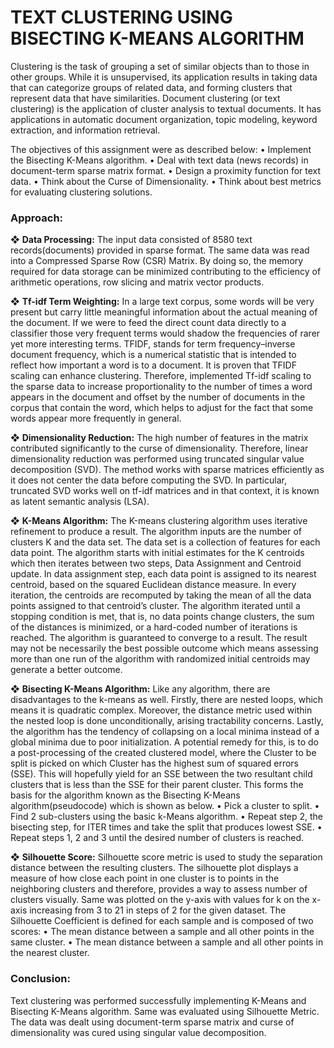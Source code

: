 # TEXT CLUSTERING USING BISECTING K-MEANS ALGORITHM

Clustering is the task of grouping a set of similar objects than to those in other groups. While it is unsupervised, its application results in taking data that can categorize groups of related data, and forming clusters that represent data that have similarities.
Document clustering (or text clustering) is the application of cluster analysis to textual documents. It has applications in automatic document organization, topic modeling, keyword extraction, and information retrieval.

The objectives of this assignment were as described below:
• Implement the Bisecting K-Means algorithm.
• Deal with text data (news records) in document-term sparse matrix format.
• Design a proximity function for text data.
• Think about the Curse of Dimensionality.
• Think about best metrics for evaluating clustering solutions.

### Approach:

❖ **Data Processing:** The input data consisted of 8580 text records(documents) provided in sparse format. The same data was read into a Compressed Sparse Row (CSR) Matrix. By doing so, the memory required for data storage can be minimized contributing to the efficiency of arithmetic operations, row slicing and matrix vector products.

❖ **Tf-idf Term Weighting:** In a large text corpus, some words will be very present but carry little meaningful information about the actual meaning of the document. If we were to feed the direct count data directly to a classifier those very frequent terms would shadow the frequencies of rarer yet more interesting terms. TFIDF, stands for term frequency–inverse document frequency, which is a numerical statistic that is intended to reflect how important a word is to a document. It is proven that TFIDF scaling can enhance clustering. Therefore, implemented Tf-idf scaling to the sparse data to increase proportionality to the number of times a word appears in the document and offset by the number of documents in the corpus that contain the word, which helps to adjust for the fact that some words appear more frequently in general.

❖ **Dimensionality Reduction:** The high number of features in the matrix contributed significantly to the curse of dimensionality. Therefore, linear dimensionality reduction was performed using truncated singular value decomposition (SVD). The method works with sparse matrices efficiently as it does not center the data before computing the SVD. In particular, truncated SVD works well on tf-idf matrices and in that context, it is known as latent semantic analysis (LSA).

❖ **K-Means Algorithm:** The Κ-means clustering algorithm uses iterative refinement to produce a result. The algorithm inputs are the number of clusters Κ and the data set. The data set is a collection of features for each data point. The algorithm starts with initial estimates for the Κ centroids which then iterates between two steps, Data Assignment and Centroid update. In data assignment step, each data point is assigned to its nearest centroid, based on the squared Euclidean distance measure. In every iteration, the centroids are recomputed by taking the mean of all the data points assigned to that centroid’s cluster. The algorithm iterated until a stopping condition is met, that is, no data points change clusters, the sum of the distances is minimized, or a hard-coded number of iterations is reached. The algorithm is guaranteed to converge to a result. The result may not be necessarily the best possible outcome which means assessing more than one run of the algorithm with randomized initial centroids may generate a better outcome.

❖ **Bisecting K-Means Algorithm:** Like any algorithm, there are disadvantages to the k-means as well. Firstly, there are nested loops, which means it is quadratic complex. Moreover, the distance metric used within the nested loop is done unconditionally, arising tractability concerns. Lastly, the algorithm has the tendency of collapsing on a local minima instead of a global minima due to poor initialization. A potential remedy for this, is to do a post-processing of the created clustered model, where the Cluster to be split is picked on which Cluster has the highest sum of squared errors (SSE). This will hopefully yield for an SSE between the two resultant child clusters that is less than the SSE for their parent cluster. This forms the basis for the algorithm known as the Bisecting K-Means algorithm(pseudocode) which is shown as below. 
    • Pick a cluster to split. 
    • Find 2 sub-clusters using the basic k-Means algorithm. 
    • Repeat step 2, the bisecting step, for ITER times and take the split that produces lowest SSE. 
    • Repeat steps 1, 2 and 3 until the desired number of clusters is reached.
    
❖ **Silhouette Score:** Silhouette score metric is used to study the separation distance between the resulting clusters. The silhouette plot displays a measure of how close each point in one cluster is to points in the neighboring clusters and therefore, provides a way to assess number of clusters visually. Same was plotted on the y-axis with values for k on the x-axis increasing from 3 to 21 in steps of 2 for the given dataset. The Silhouette Coefficient is defined for each sample and is composed of two scores:
    • The mean distance between a sample and all other points in the same cluster.
    • The mean distance between a sample and all other points in the nearest cluster.

### Conclusion:

Text clustering was performed successfully implementing K-Means and Bisecting K-Means algorithm. Same was evaluated using Silhouette Metric. The data was dealt using document-term sparse matrix and curse of dimensionality was cured using singular value decomposition.


